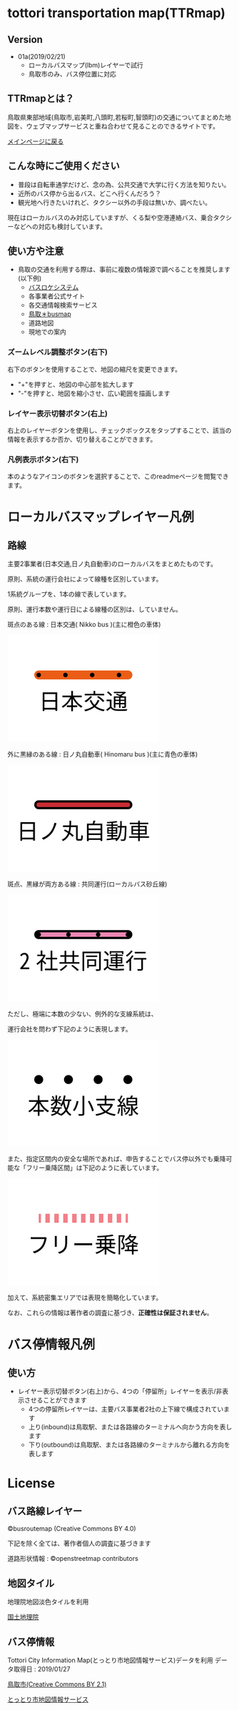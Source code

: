 
# tottori transportation map(TTRmap)
## Version

- 01a(2019/02/21)
    - ローカルバスマップ(lbm)レイヤーで試行
    - 鳥取市のみ、バス停位置に対応


## TTRmapとは？
鳥取県東部地域(鳥取市,岩美町,八頭町,若桜町,智頭町)の交通についてまとめた地図を、ウェブマップサービスと重ね合わせて見ることのできるサイトです。

[メインページに戻る](https://busroutemap.github.io/ttrmap)

## こんな時にご使用ください
- 普段は自転車通学だけど、念の為、公共交通で大学に行く方法を知りたい。
- 近所のバス停から出るバス、どこへ行くんだろう？
- 観光地へ行きたいけれど、タクシー以外の手段は無いか、調べたい。

現在はローカルバスのみ対応していますが、くる梨や空港連絡バス、乗合タクシーなどへの対応も検討しています。

## 使い方や注意
- 鳥取の交通を利用する際は、事前に複数の情報源で調べることを推奨します(以下例)
    - [バスロケシステム](https://ikisaki.jp)
    - 各事業者公式サイト
    - 各交通情報検索サービス
    - [鳥取＊busmap](https://busroutemap.github.io/tottori)
    - 道路地図
    - 現地での案内

### ズームレベル調整ボタン(右下)
右下のボタンを使用することで、地図の縮尺を変更できます。
- "+"を押すと、地図の中心部を拡大します
- "-"を押すと、地図を縮小させ、広い範囲を描画します

### レイヤー表示切替ボタン(右上)
右上のレイヤーボタンを使用し、チェックボックスをタップすることで、該当の情報を表示するか否か、切り替えることができます。

### 凡例表示ボタン(右下)
本のようなアイコンのボタンを選択することで、このreadmeページを閲覧できます。

# ローカルバスマップレイヤー凡例
## 路線
主要2事業者(日本交通,日ノ丸自動車)のローカルバスをまとめたものです。

原則、系統の運行会社によって線種を区別しています。

1系統グループを、1本の線で表しています。

原則、運行本数や運行日による線種の区別は、していません。

斑点のある線 : 日本交通( Nikko bus )(主に橙色の車体)

![日本交通](add/pic/n.png)

外に黒縁のある線 : 日ノ丸自動車( Hinomaru bus )(主に青色の車体)

![日ノ丸自動車](add/pic/h.png)

斑点、黒縁が両方ある線 : 共同運行(ローカルバス砂丘線)

![日本交通+日ノ丸自動車](add/pic/s.png)

ただし、極端に本数の少ない、例外的な支線系統は、

運行会社を問わず下記のように表現します。

![例外系統](add/pic/a.png)

また、指定区間内の安全な場所であれば、申告することでバス停以外でも乗降可能な「フリー乗降区間」は下記のように表しています。

![フリー乗降区間](add/pic/f.png)

加えて、系統密集エリアでは表現を簡略化しています。

なお、これらの情報は著作者の調査に基づき、**正確性は保証されません**。

# バス停情報凡例

## 使い方
- レイヤー表示切替ボタン(右上)から、4つの「停留所」レイヤーを表示/非表示させることができます
    - 4つの停留所レイヤーは、主要バス事業者2社の上下線で構成されています
    - 上り(inbound)は鳥取駅、または各路線のターミナルへ向かう方向を表します
    - 下り(outbound)は鳥取駅、または各路線のターミナルから離れる方向を表します

# License

## バス路線レイヤー
©busroutemap (Creative Commons BY 4.0)

下記を除く全ては、著作者個人の調査に基づきます

道路形状情報 : ©openstreetmap contributors

## 地図タイル
地理院地図淡色タイルを利用

[国土地理院](https://maps.gsi.go.jp/development/ichiran.html)

## バス停情報
Tottori City Information Map(とっとり市地図情報サービス)データを利用
データ取得日 : 2019/01/27

[鳥取市(Creative Commons BY 2.1)](https://www.city.tottori.lg.jp)

[とっとり市地図情報サービス](https://gis.city.tottori.lg.jp/webgis/?p=1)

